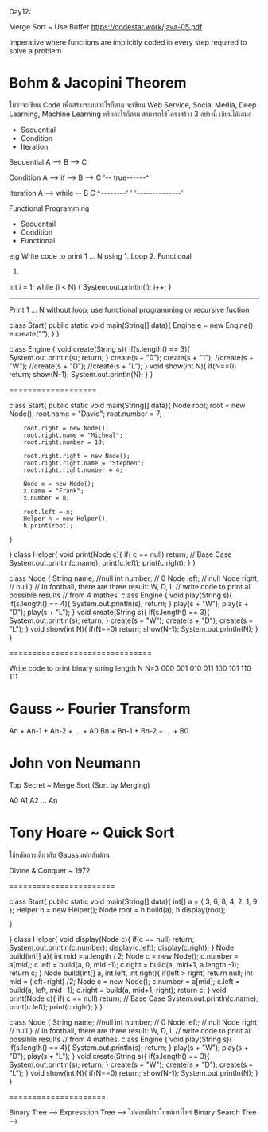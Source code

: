 
Day12:

Merge Sort ~ Use Buffer
https://codestar.work/java-05.pdf

Imperative 
where functions are implicitly
coded in every step required
to solve a problem

Bohm & Jacopini Theorem
=======================
ไม่ว่าจะเขียน Code เพื่อสร้างระบบอะไรก็ตาม
จะเขียน Web Service, Social Media,
Deep Learning, Machine Learning หรืออะไรก็ตาม
สามารถใช้โครงสร้าง 3 อย่างนี้ เขียนได้เสมอ
- Sequential
- Condition
- Iteration

Sequential 
A --> B --> C

Condition
A --> if --> B --> C
     '-- true------^

Iteration
A --> while -- B     C
      ^--------'     '
	  '--------------'


Functional Programming
- Sequentail
- Condition
- Functional

e.g Write code to print 1 ... N using 1. Loop 2. Functional

1.
int i = 1;
while (i < N) {
	System.out.println(i);
	i++;
}

-----

Print 1 ... N without loop, use functional programming or recursive fuction

class Start{
    public static void main(String[] data){
        Engine e = new Engine();
        e.create("");
    }
}

class Engine {
    void create(String s){
        if(s.length() == 3){
            System.out.println(s);
            return;
        }
        create(s + "0");
        create(s + "1");
		//create(s + "W");
		//create(s + "D");
		//create(s + "L");
    }
    void show(int N){
        if(N==0) return;
        show(N-1);
        System.out.println(N);
    }
}

===================

class Start{
    public static void main(String[] data){
        Node root;
        root = new Node();
        root.name = "David";
        root.number = 7;
        
        root.right = new Node();
        root.right.name = "Micheal";
        root.right.number = 10;
        
        root.right.right = new Node();
        root.right.right.name = "Stephen";
        root.right.right.number = 4;
        
        Node x = new Node();
        x.name = "Frank";
        x.number = 8;
        
        root.left = x;
        Helper h = new Helper();
        h.print(root);
           
    }
}
class Helper{
    void print(Node c){
        if( c == null) return; // Base Case
        System.out.println(c.name);
        print(c.left);
        print(c.right);
    }
}

class Node {
    String name;    //null
    int number;     // 0
    Node left;      // null
    Node right;     // null
}
// In football, there are three result: W, D, L
// write code to print all possible results
// from 4 mathes.
class Engine {
    void play(String s){
        if(s.length() == 4){
            System.out.println(s);
            return;
        }
        play(s + "W");
        play(s + "D");
        play(s + "L");
    }
    void create(String s){
        if(s.length() == 3){
            System.out.println(s);
            return;
        }
        create(s + "W");
        create(s + "D");
        create(s + "L");
    }
    void show(int N){
        if(N==0) return;
        show(N-1);
        System.out.println(N);
    }
}

===============================

Write code to print binary string length N
N=3		000 001 010 011 100 101 110 111

Gauss ~ Fourier Transform
=====
An + An-1 + An-2 + ... + A0
Bn + Bn-1 + Bn-2 + ... + B0

John von Neumann
================
Top Secret ~ Merge Sort (Sort by Merging)

A0 A1 A2 ... An

Tony Hoare ~ Quick Sort
==========
ใช้หลักการเดียวกับ Gauss แต่กลับด้าน

Divine & Conquer ~ 1972

=======================


class Start{
    public static void main(String[] data){
        int[] a = { 3, 6, 8, 4, 2, 1, 9 };
        Helper h = new Helper();
        Node root = h.build(a);
        h.display(root);
           
    }
}
class Helper{
    void display(Node c){
        if(c == null) return;
        System.out.println(c.number);
        display(c.left); display(c.right);
    }
    Node build(int[] a){
        int mid = a.length / 2;
        Node c = new Node();
        c.number = a[mid];
        c.left = build(a, 0, mid -1);
        c.right = build(a, mid+1, a.length -1);
        return c;
    }
    Node build(int[] a, int left, int right){
        if(left > right) return null;
        int mid = (left+right) /2;
        Node c = new Node();
        c.number = a[mid];
        c.left = build(a, left, mid -1);
        c.right = build(a, mid+1, right);
        return c;
    }
    void print(Node c){
        if( c == null) return; // Base Case
        System.out.println(c.name);
        print(c.left);
        print(c.right);
    }
}

class Node {
    String name;    //null
    int number;     // 0
    Node left;      // null
    Node right;     // null
}
// In football, there are three result: W, D, L
// write code to print all possible results
// from 4 mathes.
class Engine {
    void play(String s){
        if(s.length() == 4){
            System.out.println(s);
            return;
        }
        play(s + "W");
        play(s + "D");
        play(s + "L");
    }
    void create(String s){
        if(s.length() == 3){
            System.out.println(s);
            return;
        }
        create(s + "W");
        create(s + "D");
        create(s + "L");
    }
    void show(int N){
        if(N==0) return;
        show(N-1);
        System.out.println(N);
    }
}

=====================

Binary Tree			--> Expresstion Tree --> ไม่่ค่อยมีประโยชน์เท่าไหร่
Binary Search Tree 	-->


